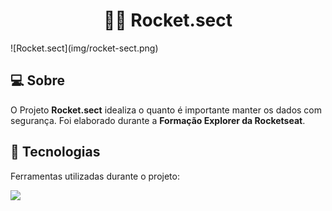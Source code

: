 <h1 align="center">👨‍💻 Rocket.sect </h1>
![Rocket.sect](img/rocket-sect.png)

## 💻 Sobre 
O Projeto **Rocket.sect** idealiza o quanto é importante manter os dados com segurança. Foi elaborado durante a **Formação Explorer da Rocketseat**.

## 🚀 Tecnologias
Ferramentas utilizadas durante o projeto:

<img src="https://skillicons.dev/icons?i=html,css">
